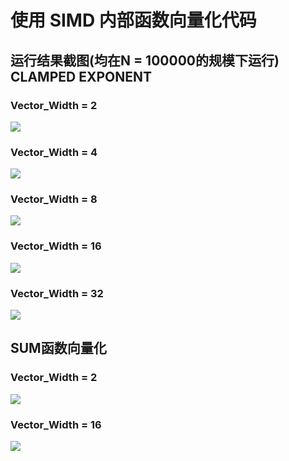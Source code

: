 ﻿# 使用 SIMD 内部函数向量化代码
## 运行结果截图(均在N = 100000的规模下运行) CLAMPED EXPONENT
### Vector_Width = 2
![](https://img-blog.csdnimg.cn/65603055cf384ebca938c6599679831c.png)
### Vector_Width = 4
![](https://img-blog.csdnimg.cn/35fe84ae522144b385a3cffb683365d7.png)
###  Vector_Width = 8
![](https://img-blog.csdnimg.cn/613e7d2dc6914b659052f59e488277c2.png)
### Vector_Width = 16
![](https://img-blog.csdnimg.cn/a375e88aa35549a08595062958b58d9f.png)
### Vector_Width = 32
![](https://img-blog.csdnimg.cn/e85c75e4c89a4390a642b8d276bddb79.png)

## SUM函数向量化
### Vector_Width = 2
![](https://img-blog.csdnimg.cn/5b5070e02d434b2398617f9a29682c8a.png)
### Vector_Width = 16
![](https://img-blog.csdnimg.cn/c8976a48d8e743da8fc27cac39a4c09b.png)


